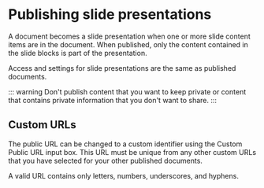 # Publishing slide presentations

A document becomes a slide presentation when one or more slide content items are in the document. When published, only the content contained in the slide blocks is part of the presentation.

Access and settings for slide presentations are the same as published documents.

::: warning
Don't publish content that you want to keep private or content that contains private information that you don't want to share.
:::

## Custom URLs

The public URL can be changed to a custom identifier using the Custom Public URL input box. This URL must be unique from any other custom URLs that you have selected for your other published documents.

A valid URL contains only letters, numbers, underscores, and hyphens.
